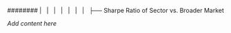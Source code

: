 ######## |   |   |   |   |   |   |   ├── Sharpe Ratio of Sector vs. Broader Market

*Add content here*